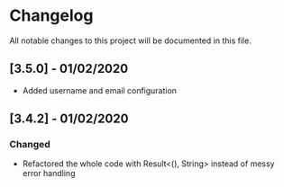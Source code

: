 # Changelog
All notable changes to this project will be documented in this file.

## [3.5.0] - 01/02/2020

- Added username and email configuration

## [3.4.2] - 01/02/2020

### Changed

- Refactored the whole code with Result\<(), String> instead of messy error handling
